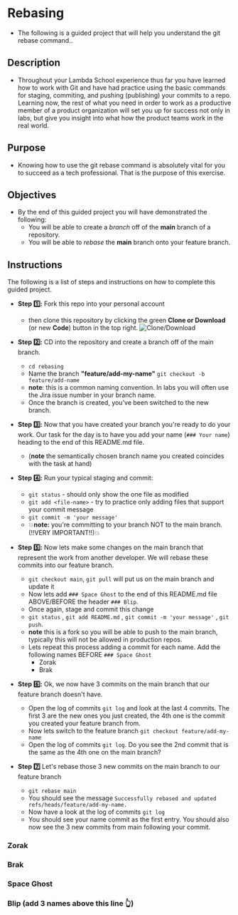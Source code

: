 # Rebasing

- The following is a guided project that will help you understand the git rebase command..

## Description

- Throughout your Lambda School experience thus far you have learned how to work with Git and have had practice using the basic commands for staging, commiting, and pushing (publishing) your commits to a repo. Learning now, the rest of what you need in order to work as a productive member of a product organization will set you up for success not only in labs, but give you insight into what how the product teams work in the real world.

## Purpose

- Knowing how to use the git rebase command is absolutely vital for you to succeed as a tech professional. That is the purpose of this exercise.

## Objectives

- By the end of this guided project you will have demonstrated the following:
  - You will be able to create a _branch_ off of the **main** branch of a repository.
  - You will be able to _rebase_ the **main** branch onto your feature branch.

## Instructions

The following is a list of steps and instructions on how to complete this guided project.

- **Step 1️⃣:** Fork this repo into your personal account

  - then clone this repository by clicking the green **Clone or Download** (or new **Code**) button in the top right.
    ![Clone/Download](https://tk-assets.lambdaschool.com/054e5ad4-75cd-4b98-b929-7bf453bc8263_ScreenShot2020-04-13at7.31.05AM.png)

- **Step 2️⃣:** CD into the repository and create a branch off of the main branch.

  - `cd rebasing`
  - Name the branch **"feature/add-my-name"** `git checkout -b feature/add-name`
  - **note**: this is a common naming convention. In labs you will often use the Jira issue number in your branch name.
  - Once the branch is created, you've been switched to the new branch.

- **Step 3️⃣:** Now that you have created your branch you're ready to do your work. Our task for the day is to have you add your name (`### Your name`) heading to the end of this README.md file.

  - (**note** the semantically chosen branch name you created coincides with the task at hand)

- **Step 4️⃣:** Run your typical staging and commit:

  - `git status` - should only show the one file as modified
  - `git add <file-name>` - try to practice only adding files that support your commit message
  - `git commit -m 'your message'`
  - 💥**note:** you're committing to your branch NOT to the main branch. (!!VERY IMPORTANT!!)💥

- **Step 5️⃣:** Now lets make some changes on the main branch that represent the work from another developer. We will rebase these commits into our feature branch.
  - `git checkout main`, `git pull` will put us on the main branch and update it
  - Now lets add `### Space Ghost` to the end of this README.md file ABOVE/BEFORE the header `### Blip`.
  - Once again, stage and commit this change
  - `git status` , `git add README.md` , `git commit -m 'your message'` , `git push`.
  - **note** this is a fork so you will be able to push to the main branch, typically this will not be allowed in production repos.
  - Lets repeat this process adding a commit for each name. Add the following names BEFORE `### Space Ghost`
    - Zorak
    - Brak
- **Step 6️⃣:** Ok, we now have 3 commits on the main branch that our feature branch doesn't have.

  - Open the log of commits `git log` and look at the last 4 commits. The first 3 are the new ones you just created, the 4th one is the commit you created your feature branch from.
  - Now lets switch to the feature branch `git checkout feature/add-my-name`
  - Open the log of commits `git log`. Do you see the 2nd commit that is the same as the 4th one on the main branch?

- **Step 7️⃣** Let's rebase those 3 new commits on the main branch to our feature branch
  - `git rebase main`
  - You should see the message `Successfully rebased and updated refs/heads/feature/add-my-name.`
  - Now have a look at the log of commits `git log`
  - You should see your name commit as the first entry. You should also now see the 3 new commits from main following your commit.

### Zorak

### Brak

### Space Ghost

### Blip (add 3 names above this line 👆)
